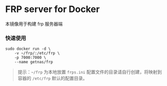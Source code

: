 # FRP server for Docker

本镜像用于构建 frp 服务器端

### 快速使用

```
sudo docker run -d \
    -v ~/frp/:/etc/frp \
    -p 7000:7000 \
    --name getnas/frp
```

>提示：`~/frp` 为本地放置 `frps.ini` 配置文件的目录请自行创建，将映射到容器的 `/etc/frp` 默认的配置目录。